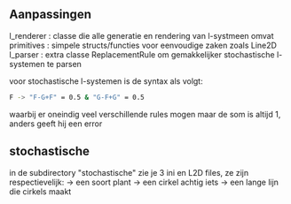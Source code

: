## Aanpassingen

l_renderer  : classe die alle generatie en rendering van l-systmeen omvat
primitives  : simpele structs/functies voor eenvoudige zaken zoals Line2D
l_parser    : extra classe ReplacementRule om gemakkelijker stochastische l-systemen te parsen

voor stochastische l-systemen is de syntax als volgt: 

```bash
F -> "F-G+F" = 0.5 & "G-F+G" = 0.5
```

waarbij er oneindig veel verschillende rules mogen maar de som is altijd 1, anders geeft hij een error

## stochastische

in de subdirectory "stochastische" zie je 3 ini en L2D files, ze zijn respectievelijk:
  -> een soort plant
  -> een cirkel achtig iets
  -> een lange lijn die cirkels maakt




